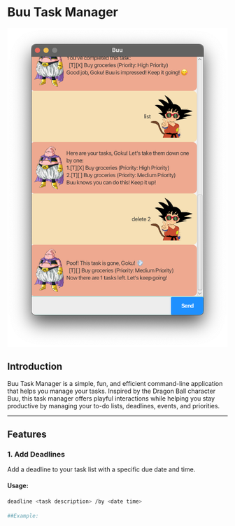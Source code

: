 # Buu Task Manager

![Buu Task Manager Screenshot](Ui.png)

## Introduction

Buu Task Manager is a simple, fun, and efficient command-line application that helps you manage your tasks. Inspired by the Dragon Ball character Buu, this task manager offers playful interactions while helping you stay productive by managing your to-do lists, deadlines, events, and priorities.

---

## Features

### 1. Add Deadlines

Add a deadline to your task list with a specific due date and time.

#### Usage:
```bash
deadline <task description> /by <date time>

##Example:

